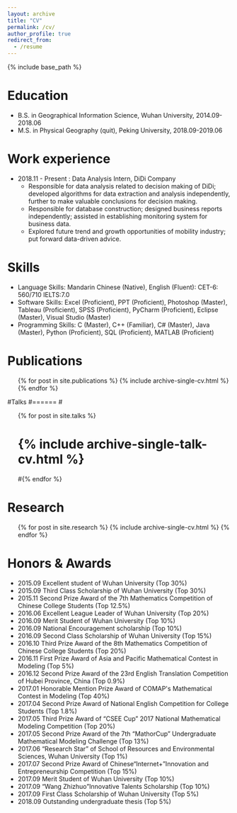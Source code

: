 ```yaml
---
layout: archive
title: "CV"
permalink: /cv/
author_profile: true
redirect_from:
  - /resume
---
```


{% include base_path %}

Education
======
* B.S. in Geographical Information Science, Wuhan University, 2014.09-2018.06
* M.S. in Physical Geography (quit), Peking University, 2018.09-2019.06

Work experience
======
* 2018.11 - Present : Data Analysis Intern, DiDi Company
  * Responsible for data analysis related to decision making of DiDi; developed algorithms for data extraction and analysis independently, further to make valuable conclusions for decision making.
  * Responsible for database construction; designed business reports independently; assisted in establishing monitoring system for business data.
  * Explored future trend and growth opportunities of mobility industry; put forward data-driven advice.
  
Skills
======
* Language Skills: Mandarin Chinese (Native), English (Fluent): CET-6: 560/710 IELTS:7.0 
* Software Skills: Excel (Proficient), PPT (Proficient), Photoshop (Master), Tableau (Proficient), SPSS (Proficient), PyCharm (Proficient), Eclipse (Master), Visual Studio (Master)
* Programming Skills: C (Master), C++ (Familiar), C# (Master), Java (Master), Python (Proficient), SQL (Proficient), MATLAB (Proficient) 
 
Publications
======
  <ul>{% for post in site.publications %}
    {% include archive-single-cv.html %}
  {% endfor %}</ul>
  
#Talks
#======
  #<ul>{% for post in site.talks %}
   # {% include archive-single-talk-cv.html %}
  #{% endfor %}</ul>
  
Research
======
  <ul>{% for post in site.research %}
    {% include archive-single-cv.html %}
  {% endfor %}</ul>
  
 
 
Honors & Awards
======
* 2015.09  Excellent student of Wuhan University (Top 30%) 
* 2015.09  Third Class Scholarship of Wuhan University (Top 30%) 
* 2015.11  Second Prize Award of the 7th Mathematics Competition of Chinese College Students (Top 12.5%) 
* 2016.06  Excellent League Leader of Wuhan University (Top 20%) 
* 2016.09  Merit Student of Wuhan University (Top 10%) 
* 2016.09  National Encouragement scholarship (Top 10%) 
* 2016.09  Second Class Scholarship of Wuhan University (Top 15%) 
* 2016.10  Third Prize Award of the 8th Mathematics Competition of Chinese College Students (Top 20%) 
* 2016.11  First Prize Award of Asia and Pacific Mathematical Contest in Modeling (Top 5%) 
* 2016.12  Second Prize Award of the 23rd English Translation Competition of Hubei Province, China (Top 0.9%) 
* 2017.01  Honorable Mention Prize Award of COMAP's Mathematical Contest in Modeling (Top 40%) 
* 2017.04  Second Prize Award of National English Competition for College Students (Top 1.8%) 
* 2017.05  Third Prize Award of “CSEE Cup” 2017 National Mathematical Modeling Competition (Top 20%)
* 2017.05  Second Prize Award of the 7th “MathorCup” Undergraduate Mathematical Modeling Challenge (Top 13%) 
* 2017.06 “Research Star” of School of Resources and Environmental Sciences, Wuhan University (Top 1%) 
* 2017.07  Second Prize Award of Chinese“Internet+”Innovation and Entrepreneurship Competition (Top 15%) 
* 2017.09  Merit Student of Wuhan University (Top 10%) 
* 2017.09 “Wang Zhizhuo”Innovative Talents Scholarship (Top 10%) 
* 2017.09  First Class Scholarship of Wuhan University (Top 5%) 
* 2018.09  Outstanding undergraduate thesis (Top 5%) 